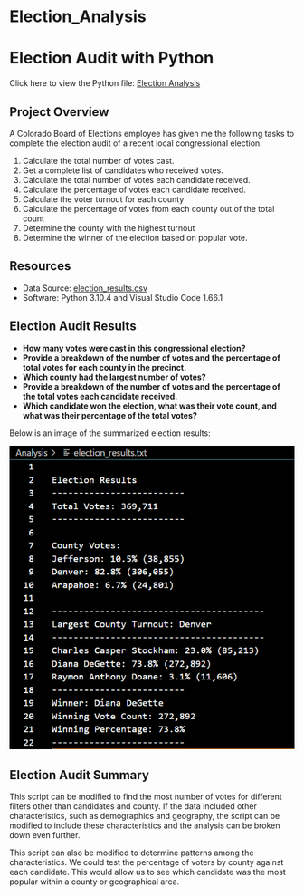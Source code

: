 # Election_Analysis

# Election Audit with Python
Click here to view the Python file: [Election Analysis](https://github.com/dgeroux/election_analysis/blob/main/PyPoll_Challenge.py)

## Project Overview
A Colorado Board of Elections employee has given me the following tasks to complete the election audit of a recent local congressional election.

1. Calculate the total number of votes cast.
2. Get a complete list of candidates who received votes.
3. Calculate the total number of votes each candidate received.
4. Calculate the percentage of votes each candidate received.
5. Calculate the voter turnout for each county
6. Calculate the percentage of votes from each county out of the total count
7. Determine the county with the highest turnout
8. Determine the winner of the election based on popular vote. 

## Resources
- Data Source: [election_results.csv](https://raw.githubusercontent.com/dgeroux/Election_Analysis/main/Resources/election_results.csv)
- Software: Python 3.10.4 and Visual Studio Code 1.66.1

## Election Audit Results
- **How many votes were cast in this congressional election?**
- **Provide a breakdown of the number of votes and the percentage of total votes for each county in the precinct.**
- **Which county had the largest number of votes?**
- **Provide a breakdown of the number of votes and the percentage of the total votes each candidate received.**
- **Which candidate won the election, what was their vote count, and what was their percentage of the total votes?**

Below is an image of the summarized election results:

![Election Results](https://github.com/dgeroux/Election_Analysis/blob/main/Analysis/Election_Analysis_Deliverable_2.png)

## Election Audit Summary
This script can be modified to find the most number of votes for different filters other than candidates and county. If the data included other characteristics, such as demographics and geography, the script can be modified to include these characteristics and the analysis can be broken down even further.

This script can also be modified to determine patterns among the characteristics. We could test the percentage of voters by county against each candidate. This would allow us to see which candidate was the most popular within a county or geographical area. 
